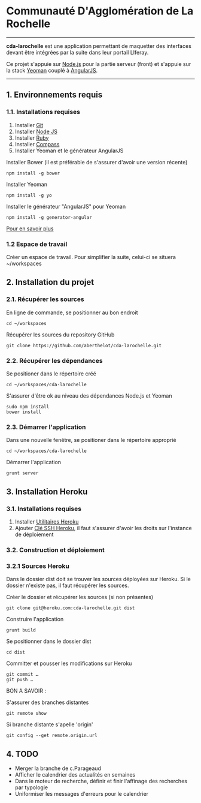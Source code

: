 
# Communauté D'Agglomération de La Rochelle

***

**cda-larochelle** est une application permettant de maquetter des interfaces devant être intégrées par la suite dans leur portail LIferay.

Ce projet s'appuie sur [Node.js](http://nodejs.org/) pour la partie serveur (front) et s'appuie sur la stack [Yeoman](http://yeoman.io/) couplé à [AngularJS](http://angularjs.org).

***

## 1. Environnements requis

### 1.1. Installations requises

1. Installer [Git](http://git-scm.com/)
2. Installer [Node JS](http://nodejs.org/)
3. Installer [Ruby](http://www.ruby-lang.org/fr/)
4. Installer [Compass](http://compass-style.org/install/)
5. Installer Yeoman et le générateur AngularJS

Installer Bower (il est préférable de s'assurer d'avoir une version récente)

	npm install -g bower

Installer Yeoman

	npm install -g yo
	
Installer le générateur "AngularJS" pour Yeoman 

	npm install -g generator-angular

[Pour en savoir plus](http://yeoman.io/)


### 1.2 Espace de travail

Créer un espace de travail. Pour simplifier la suite, celui-ci se situera ~/workspaces

## 2. Installation du projet

### 2.1. Récupérer les sources

En ligne de commande, se positionner au bon endroit

	cd ~/workspaces
	
Récupérer les sources du repository GitHub

	git clone https://github.com/aberthelot/cda-larochelle.git

### 2.2. Récupérer les dépendances

Se positioner dans le répertoire créé

	cd ~/workspaces/cda-larochelle

S'assurer d'être ok au niveau des dépendances Node.js et Yeoman

	sudo npm install
	bower install

### 2.3. Démarrer l'application

Dans une nouvelle fenêtre, se positioner dans le répertoire approprié

	cd ~/workspaces/cda-larochelle
	
Démarrer l'application

	grunt server


## 3. Installation Heroku

### 3.1. Installations requises

1. Installer [Utilitaires Heroku](https://toolbelt.heroku.com/)
2. Ajouter [Clé SSH Heroku](https://devcenter.heroku.com/articles/keys), il faut s'assurer d'avoir les droits sur l'instance de déploiement

### 3.2. Construction et déploiement

### 3.2.1 Sources Heroku

Dans le dossier dist doit se trouver les sources déployées sur Heroku. Si le dossier n'existe pas, il faut récupérer les sources.

Créer le dossier et récupérer les sources (si non présentes)
	
	git clone git@heroku.com:cda-larochelle.git dist

Construire l'application

	grunt build

Se positionner dans le dossier dist

	cd dist

Committer et pousser les modifications sur Heroku

	git commit …
	git push …

BON A SAVOIR :

S'assurer des branches distantes

	git remote show
	
Si branche distante s'apelle 'origin'

	git config --get remote.origin.url
	
	
## 4. TODO

- Merger la branche de c.Parageaud
- Afficher le calendrier des actualités en semaines
- Dans le moteur de recherche, définir et finir l'affinage des recherches par typologie
- Uniformiser les messages d'erreurs pour le calendrier